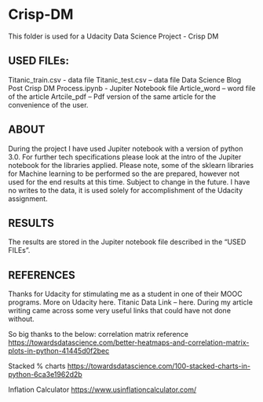 # Crisp-DM
This folder is used for a Udacity Data Science Project - Crisp DM



## USED FILEs:
Titanic_train.csv - data file
Titanic_test.csv – data file
Data Science Blog Post Crisp DM Process.ipynb - Jupiter Notebook file
Article_word – word file of the article
Artcile_pdf – Pdf version of the same article for the convenience of the user.

## ABOUT
During the project I have used Jupiter notebook with a version of python 3.0. For further tech specifications please look at the intro of the Jupiter notebook for the libraries applied. Please note, some of the sklearn libraries for Machine learning to be performed so the are prepared, however not used for the end results at this time. Subject to change in the future.
I have no writes to the data, it is used solely for accomplishment of the Udacity assignment.

## RESULTS
The results are stored in the Jupiter notebook file described in the “USED FILEs”.
 
## REFERENCES
Thanks for Udacity for stimulating me as a student in one of their MOOC programs. More on Udacity here. 
Titanic Data Link – here.
During my article writing came across some very useful links that could have not done without. 

So big thanks to the below:
correlation matrix reference https://towardsdatascience.com/better-heatmaps-and-correlation-matrix-plots-in-python-41445d0f2bec

Stacked % charts https://towardsdatascience.com/100-stacked-charts-in-python-6ca3e1962d2b

Inflation Calculator https://www.usinflationcalculator.com/
